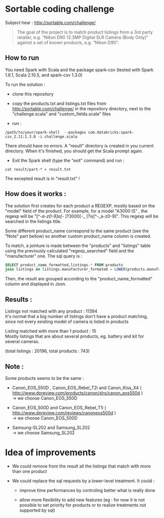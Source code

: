 Sortable coding challenge
=========================

Subject hear : http://sortable.com/challenge/


> The goal of the project is to match product listings from a 3rd party retailer, e.g. “Nikon D90 12.3MP Digital SLR Camera (Body Only)” against a set of known products, e.g. “Nikon D90”.


How to run
----------

You need Spark with Scala and the package spark-csv (tested with Spark  1.6.1, Scala 2.10.5, and spark-csv 1.3.0) 

To run the solution :

- clone this repository

- copy the products.txt and listings.txt files from http://sortable.com/challenge/ in the repository directory, next to the "challenge.scala" and "custom_fields.scala" files

- run :   
```
/path/to/your/spark-shell  --packages com.databricks:spark-csv_2.11:1.3.0 -i challenge.scala
```

There should have no errors. A "result" directory is created in you current directory. When it's finished, you should get the Scala prompt again.

- Exit the Spark shell (type the "exit" command) and run :   
```
cat result/part-* > result.txt
```

The excepted result is in "result.txt" !


How does it works :
-------------------

The solution first creates for each product a REGEXP, mostly based on the "model" field of the product. For example, for a model "A3000 IS" , the regexp will be "[^-_a-z0-9]a[-_ ]?3000[-_ ]?is[^-_a-z0-9]". This regexp  will be searched in the listings title.

Some different product_name correspond to the same product (see the "Note" part bellow) so another custom product_name column is created.

To match, a jointure is made between the "products" and "listings" table using the previously calculated "regexp_searched" field and the "manufacturer" one. The sql query is :

```sql
SELECT product_name_formatted,listings.* FROM products
join listings on listings.manufacturer_formated = LOWER(products.manufacturer) AND LOWER(listings.title) REGEXP products.regexp_searched
```

Then, the result are grouped according to the "product_name_formatted" column and displayed in Json.


Results :
---------

Listings not matched with any product : 11394   
It's normal that a big number of listings don't have a product matching, since not every existing model of camera is listed in products

Listing matched with more than 1 product : 15   
Mostly listings that are about several products, eg. battery and kit for several cameras. 

(total listings : 20196, total products : 743)



Note :
------

Some products seems to be the same :  
- Canon_EOS_550D , Canon_EOS_Rebel_T2i and Canon_Kiss_X4 ( http://www.dpreview.com/products/canon/slrs/canon_eos550d )   
-> we choose Canon_EOS_550D

- Canon_EOS_500D and Canon_EOS_Rebel_T1i  ( http://www.dpreview.com/reviews/canoneos500d )   
-> we choose Canon_EOS_500D

- Samsung-SL202 and Samsung_SL202   
-> we choose Samsung_SL202


Idea of improvements
====================

- We could remove from the result all the listings that match with more than one product 

- We could replace the sql requests by a lower-level treatment. It could :

    - improve time performances by controling better what is really done

    - allow more flexibility to add new features (eg : for now it is not possible to set priority for products or to realize treatments not supported by sql)

